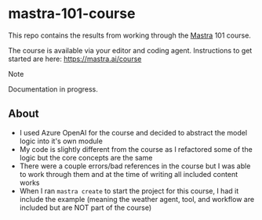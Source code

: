 # mastra-101-course

This repo contains the results from working through the [Mastra](https://mastra.ai) 101 course.

The course is available via your editor and coding agent. Instructions to get started are here: <https://mastra.ai/course>

> [!NOTE]
> Documentation in progress.

## About

- I used Azure OpenAI for the course and decided to abstract the model logic into it's own module
- My code is slightly different from the course as I refactored some of the logic but the core concepts are the same
- There were a couple errors/bad references in the course but I was able to work through them and at the time of writing all included content works
- When I ran `mastra create` to start the project for this course, I had it include the example (meaning the weather agent, tool, and workflow are included but are NOT part of the course)
